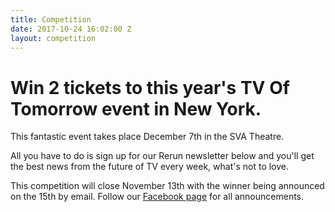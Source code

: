 ```yaml
---
title: Competition
date: 2017-10-24 16:02:00 Z
layout: competition
---
```


# Win 2 tickets to this year's TV Of Tomorrow event in New York.
This fantastic event takes place December 7th in the SVA Theatre.

All you have to do is sign up for our Rerun newsletter below and you'll get the best news from the future of TV every week, what's not to love.

This competition will close November 13th with the winner being announced on the 15th by email. Follow our <a href="https://www.facebook.com/axonista" target="_blank">Facebook page</a> for all announcements.